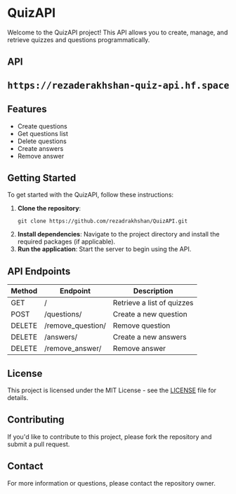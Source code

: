 
<body>

<h1>QuizAPI</h1>

<p>Welcome to the QuizAPI project! This API allows you to create, manage, and retrieve quizzes and questions programmatically.</p>

<h2>API<h2>
<pre>https://rezaderakhshan-quiz-api.hf.space/</pre>

<h2>Features</h2>
<ul>
    <li>Create questions</li>
    <li>Get questions list</li>
    <li>Delete questions</li>
    <li>Create answers</li>
    <li>Remove answer</li>
</ul>

<h2>Getting Started</h2>
<p>To get started with the QuizAPI, follow these instructions:</p>
<ol>
    <li><strong>Clone the repository</strong>:
        <pre><code>git clone https://github.com/rezadrakhshan/QuizAPI.git</code></pre>
    </li>
    <li><strong>Install dependencies</strong>:
        Navigate to the project directory and install the required packages (if applicable).
    </li>
    <li><strong>Run the application</strong>:
        Start the server to begin using the API.
    </li>
</ol>

<h2>API Endpoints</h2>
<table align="center">
    <thead>
        <tr>
            <th>Method</th>
            <th>Endpoint</th>
            <th>Description</th>
        </tr>
    </thead>
    <tbody>
        <tr>
            <td>GET</td>
            <td>/</td>
            <td>Retrieve a list of quizzes</td>
        </tr>
        <tr>
            <td>POST</td>
            <td>/questions/</td>
            <td>Create a new question</td>
        </tr>
        <tr>
            <td>DELETE</td>
            <td>/remove_question/</td>
            <td>Remove question</td></td>
        </tr>
        <tr>
            <td>DELETE</td>
            <td>/answers/</td>
            <td>Create a new answers</td>
        </tr>
        <tr>
            <td>DELETE</td>
            <td>/remove_answer/</td>
            <td>Remove answer</td>
        </tr>
    </tbody>
</table>

<h2>License</h2>
<p>This project is licensed under the MIT License - see the <a href="https://github.com/rezadrakhshan/QuizAPI/blob/master/LICENSE">LICENSE</a> file for details.</p>

<h2>Contributing</h2>
<p>If you'd like to contribute to this project, please fork the repository and submit a pull request.</p>

<h2>Contact</h2>
<p>For more information or questions, please contact the repository owner.</p>

</body>
</html>
